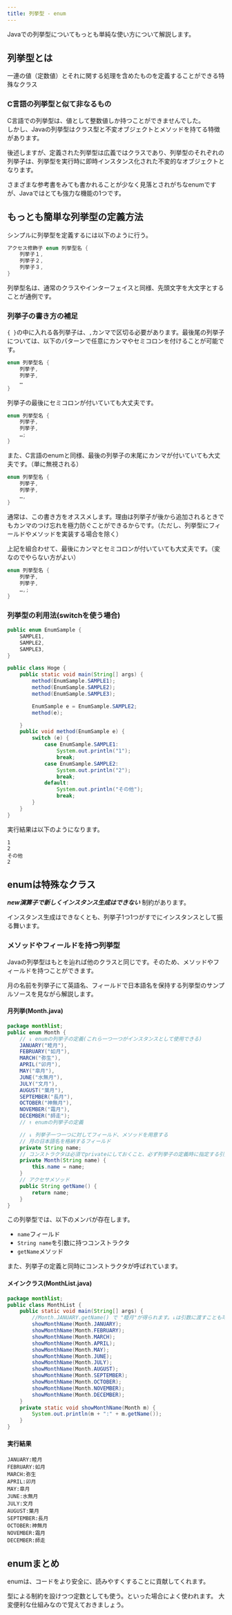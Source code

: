```yaml
---
title: 列挙型 - enum
---
```


Javaでの列挙型についてもっとも単純な使い方について解説します。

## 列挙型とは

一連の値（定数値）とそれに関する処理を含めたものを定義することができる特殊なクラス

### C言語の列挙型と似て非なるもの

C言語での列挙型は、値として整数値しか持つことができませんでした。  
しかし、Javaの列挙型はクラス型と不変オブジェクトとメソッドを持てる特徴があります。

後述しますが、定義された列挙型は広義ではクラスであり、列挙型のそれぞれの列挙子は、列挙型を実行時に即時インスタンス化された不変的なオブジェクトとなります。

さまざまな参考書をみても書かれることが少なく見落とされがちなenumですが、Javaではとても強力な機能の1つです。

## もっとも簡単な列挙型の定義方法

シンプルに列挙型を定義するには以下のように行う。

```java
アクセス修飾子 enum 列挙型名 {
    列挙子１,
    列挙子２,
    列挙子３,
}
```

列挙型名は、通常のクラスやインターフェイスと同様、先頭文字を大文字とすることが通例です。

### 列挙子の書き方の補足

`{ }`の中に入れる各列挙子は、`,`カンマで区切る必要があります。最後尾の列挙子については、以下のパターンで任意にカンマやセミコロンを付けることが可能です。

```java
enum 列挙型名 {
    列挙子,
    列挙子,
    …
}
```


列挙子の最後にセミコロンが付いていても大丈夫です。

```java
enum 列挙型名 {
    列挙子,
    列挙子,
    …;
}
```

また、C言語のenumと同様、最後の列挙子の末尾にカンマが付いていても大丈夫です。（単に無視される）


```java
enum 列挙型名 {
    列挙子,
    列挙子,
    …,
}
```

通常は、この書き方をオススメします。理由は列挙子が後から追加されるときでもカンマのつけ忘れを極力防ぐことができるからです。（ただし、列挙型にフィールドやメソッドを実装する場合を除く）

上記を組合わせて、最後にカンマとセミコロンが付いていても大丈夫です。（変なのでやらない方がよい）

```java
enum 列挙型名 {
    列挙子,
    列挙子,
    …,;
}
```

### 列挙型の利用法(switchを使う場合)

```java
public enum EnumSample {
    SAMPLE1,
    SAMPLE2,
    SAMPLE3,
}

public class Hoge {
    public static void main(String[] args) {
        method(EnumSample.SAMPLE1);
        method(EnumSample.SAMPLE2);
        method(EnumSample.SAMPLE3);

        EnumSample e = EnumSample.SAMPLE2;
        method(e);

    }
    public void method(EnumSample e) {
        switch (e) {
            case EnumSample.SAMPLE1:
                System.out.println("1");
                break;
            case EnumSample.SAMPLE2:
                System.out.println("2");
                break;
            default:
                System.out.println("その他");
                break;
        }
    }
}
```

実行結果は以下のようになります。

```
1
2
その他
2
```

## enumは特殊なクラス

 ***new演算子で新しくインスタンス生成はできない*** 制約があります。

 インスタンス生成はできなくとも、列挙子1つ1つがすでにインスタンスとして振る舞います。


### メソッドやフィールドを持つ列挙型
Javaの列挙型はもとを辿れば他のクラスと同じです。そのため、メソッドやフィールドを持つことができます。

月の名前を列挙子にて英語名、フィールドで日本語名を保持する列挙型のサンプルソースを見ながら解説します。

#### 月列挙(Month.java)
```java
package monthlist;
public enum Month {
    // ↓ enumの列挙子の定義(これら一つ一つがインスタンスとして使用できる)
    JANUARY("睦月"),
    FEBRUARY("如月"),
    MARCH("弥生"),
    APRIL("卯月"),
    MAY("皐月"),
    JUNE("水無月"),
    JULY("文月"),
    AUGUST("葉月"),
    SEPTEMBER("長月"),
    OCTOBER("神無月"),
    NOVEMBER("霜月"),
    DECEMBER("師走");
    // ↑ enumの列挙子の定義

    // ↓ 列挙子一つ一つに対してフィールド、メソッドを用意する
    // 月の日本語名を格納するフィールド
    private String name;
    // コンストラクタは必須でprivateにしておくこと、必ず列挙子の定義時に指定する引数を保つ必要があります。
    private Month(String name) {
        this.name = name;
    }
    // アクセサメソッド
    public String getName() {
        return name;
    }
}
```

この列挙型では、以下のメンバが存在します。

- `name`フィールド
- `String name`を引数に持つコンストラクタ
- `getName`メソッド

また、列挙子の定義と同時にコンストラクタが呼ばれています。

#### メインクラス(MonthList.java)
```java
package monthlist;
public class MonthList {
    public static void main(String[] args) {
        //Month.JANUARY.getName() で "睦月"が得られます。↓は引数に渡すことも可能であることを知ってもらうためにわざわざメソッドを作って表示させています。
        showMonthName(Month.JANUARY);
        showMonthName(Month.FEBRUARY);
        showMonthName(Month.MARCH);
        showMonthName(Month.APRIL);
        showMonthName(Month.MAY);
        showMonthName(Month.JUNE);
        showMonthName(Month.JULY);
        showMonthName(Month.AUGUST);
        showMonthName(Month.SEPTEMBER);
        showMonthName(Month.OCTOBER);
        showMonthName(Month.NOVEMBER);
        showMonthName(Month.DECEMBER);
    }
    private static void showMonthName(Month m) {
        System.out.println(m + ":" + m.getName());
    }
}
```


#### 実行結果
```
JANUARY:睦月
FEBRUARY:如月
MARCH:弥生
APRIL:卯月
MAY:皐月
JUNE:水無月
JULY:文月
AUGUST:葉月
SEPTEMBER:長月
OCTOBER:神無月
NOVEMBER:霜月
DECEMBER:師走
```

## enumまとめ

enumは、コードをより安全に、読みやすくすることに貢献してくれます。

型による制約を設けつつ定数としても使う。といった場合によく使われます。
大変便利な仕組みなので覚えておきましょう。
